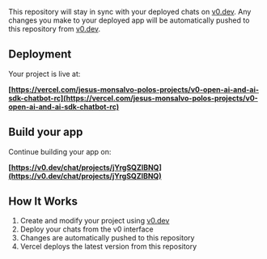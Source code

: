 

This repository will stay in sync with your deployed chats on [v0.dev](https://v0.dev).
Any changes you make to your deployed app will be automatically pushed to this repository from [v0.dev](https://v0.dev).

## Deployment

Your project is live at:

**[https://vercel.com/jesus-monsalvo-polos-projects/v0-open-ai-and-ai-sdk-chatbot-rc](https://vercel.com/jesus-monsalvo-polos-projects/v0-open-ai-and-ai-sdk-chatbot-rc)**

## Build your app

Continue building your app on:

**[https://v0.dev/chat/projects/jYrgSQZIBNQ](https://v0.dev/chat/projects/jYrgSQZIBNQ)**

## How It Works

1. Create and modify your project using [v0.dev](https://v0.dev)
2. Deploy your chats from the v0 interface
3. Changes are automatically pushed to this repository
4. Vercel deploys the latest version from this repository
